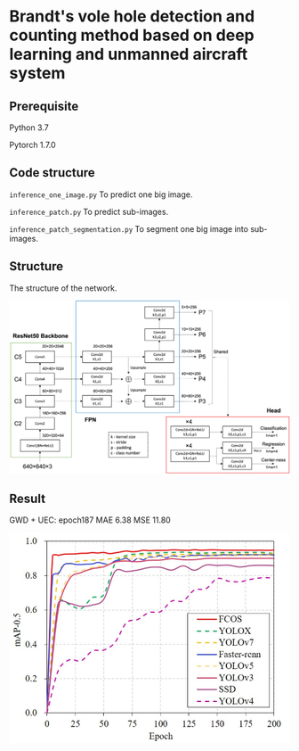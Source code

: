 # Brandt's vole hole detection and counting method based on deep learning and unmanned aircraft system
## Prerequisite

Python 3.7

Pytorch 1.7.0

## Code structure

`inference_one_image.py` To predict one big image. 

`inference_patch.py` To predict sub-images. 

`inference_patch_segmentation.py` To segment one big image into sub-images. 


## Structure

The structure of the network. 

![](./logs/Figure2.jpg)

## Result

GWD + UEC: epoch187 MAE 6.38 MSE 11.80

![](./logs/Figure3.jpg)
